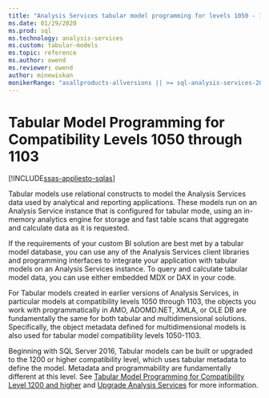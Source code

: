 ```yaml
---
title: "Analysis Services tabular model programming for levels 1050 - 1103 | Microsoft Docs"
ms.date: 01/29/2020
ms.prod: sql
ms.technology: analysis-services
ms.custom: tabular-models
ms.topic: reference
ms.author: owend
ms.reviewer: owend
author: minewiskan
monikerRange: "asallproducts-allversions || >= sql-analysis-services-2016"
---
```

# Tabular Model Programming for Compatibility Levels 1050 through 1103

[!INCLUDE[ssas-appliesto-sqlas](../../includes/ssas-appliesto-sqlas.md)]

  Tabular models use relational constructs to model the Analysis Services data used by analytical and reporting applications. These models run on an Analysis Service instance that is configured for tabular mode, using an in-memory analytics engine for storage and fast table scans that aggregate and calculate data as it is requested.  
  
 If the requirements of your custom BI solution are best met by a tabular model database, you can use any of the Analysis Services client libraries and programming interfaces to integrate your application with tabular models on an Analysis Services instance. To query and calculate tabular model data, you can use either embedded MDX or DAX in your code.  
  
 For Tabular models created in earlier versions of Analysis Services, in particular models at compatibility levels 1050 through 1103, the objects you work with programmatically in AMO, ADOMD.NET, XMLA, or OLE DB are fundamentally the same for both tabular and multidimensional solutions. Specifically, the object metadata defined for multidimensional models is also used for tabular model compatibility levels 1050-1103.  
  
 Beginning with SQL Server 2016, Tabular models can be built or upgraded to the 1200 or higher compatibility level, which uses tabular metadata to define the model. Metadata and programmability are fundamentally different at this level. See [Tabular Model Programming for Compatibility Level 1200 and higher](../../analysis-services/tabular-model-programming-compatibility-level-1200/tabular-model-programming-for-compatibility-level-1200.md) and [Upgrade Analysis Services](/sql/database-engine/install-windows/upgrade-analysis-services) for more information.  
  


  
  
